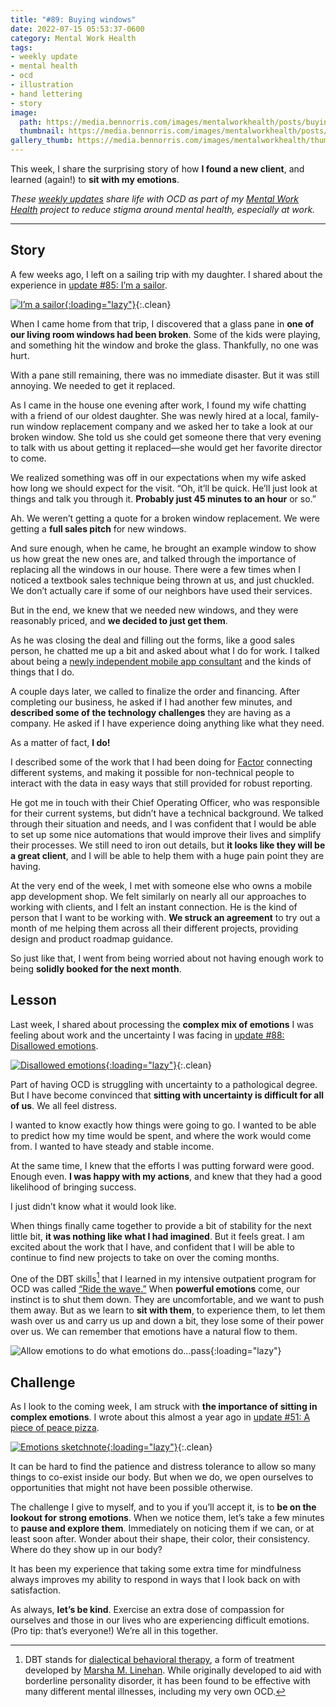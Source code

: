```yaml
---
title: "#89: Buying windows"
date: 2022-07-15 05:53:37-0600
category: Mental Work Health
tags:
- weekly update
- mental health
- ocd
- illustration
- hand lettering
- story
image: 
  path: https://media.bennorris.com/images/mentalworkhealth/posts/buying-windows.jpg
  thumbnail: https://media.bennorris.com/images/mentalworkhealth/posts/thumbnails/buying-windows.jpg
gallery_thumb: https://media.bennorris.com/images/mentalworkhealth/thumbs/buying-windows.jpg
---
```



This week, I share the surprising story of how **I found a new client**, and learned (again!) to **sit with my emotions**.

_These [weekly updates](https://bennorris.com/tags/weekly-update/) share life with OCD as part of my [Mental Work Health](https://bennorris.com/mental-work-health) project to reduce stigma around mental health, especially at work._

***


## Story

A few weeks ago, I left on a sailing trip with my daughter. I shared about the experience in [update #85: I’m a sailor](https://bennorris.com/2022/06/17/im-a-sailor).

[![I’m a sailor](https://media.bennorris.com/images/mentalworkhealth/posts/i’m-a-sailor.jpg){:loading="lazy"}](https://bennorris.com/2022/06/17/im-a-sailor){:.clean}

When I came home from that trip, I discovered that a glass pane in **one of our living room windows had been broken**. Some of the kids were playing, and something hit the window and broke the glass. Thankfully, no one was hurt.

With a pane still remaining, there was no immediate disaster. But it was still annoying. We needed to get it replaced.

As I came in the house one evening after work, I found my wife chatting with a friend of our oldest daughter. She was newly hired at a local, family-run window replacement company and we asked her to take a look at our broken window. She told us she could get someone there that very evening to talk with us about getting it replaced—she would get her favorite director to come.

We realized something was off in our expectations when my wife asked how long we should expect for the visit. “Oh, it’ll be quick. He’ll just look at things and talk you through it. **Probably just 45 minutes to an hour** or so.”

Ah. We weren’t getting a quote for a broken window replacement. We were getting a **full sales pitch** for new windows.

And sure enough, when he came, he brought an example window to show us how great the new ones are, and talked through the importance of replacing all the windows in our house. There were a few times when I noticed a textbook sales technique being thrown at us, and just chuckled. We don’t actually care if some of our neighbors have used their services.

But in the end, we knew that we needed new windows, and they were reasonably priced, and **we decided to just get them**.

As he was closing the deal and filling out the forms, like a good sales person, he chatted me up a bit and asked about what I do for work. I talked about being a [newly independent mobile app consultant](https://bennorris.com/2022/06/23/open-for-business) and the kinds of things that I do.

A couple days later, we called to finalize the order and financing. After completing our business, he asked if I had another few minutes, and **described some of the technology challenges** they are having as a company. He asked if I have experience doing anything like what they need.

As a matter of fact, **I do!**

I described some of the work that I had been doing for [Factor](https://www.joinfactor.com) connecting different systems, and making it possible for non-technical people to interact with the data in easy ways that still provided for robust reporting.

He got me in touch with their Chief Operating Officer, who was responsible for their current systems, but didn’t have a technical background. We talked through their situation and needs, and I was confident that I would be able to set up some nice automations that would improve their lives and simplify their processes. We still need to iron out details, but **it looks like they will be a great client**, and I will be able to help them with a huge pain point they are having.

At the very end of the week, I met with someone else who owns a mobile app development shop. We felt similarly on nearly all our approaches to working with clients, and I felt an instant connection. He is the kind of person that I want to be working with. **We struck an agreement** to try out a month of me helping them across all their different projects, providing design and product roadmap guidance.

So just like that, I went from being worried about not having enough work to being **solidly booked for the next month**.


## Lesson

Last week, I shared about processing the **complex mix of emotions** I was feeling about work and the uncertainty I was facing in [update #88: Disallowed emotions](https://bennorris.com/2022/07/08/disallowed-emotions).

[![Disallowed emotions](https://media.bennorris.com/images/mentalworkhealth/posts/disallowed-emotions.jpg){:loading="lazy"}](https://bennorris.com/2022/07/08/disallowed-emotions){:.clean}

Part of having OCD is struggling with uncertainty to a pathological degree. But I have become convinced that **sitting with uncertainty is difficult for all of us**. We all feel distress.

I wanted to know exactly how things were going to go. I wanted to be able to predict how my time would be spent, and where the work would come from. I wanted to have steady and stable income.

At the same time, I knew that the efforts I was putting forward were good. Enough even. **I was happy with my actions**, and knew that they had a good likelihood of bringing success.

I just didn’t know what it would look like.

When things finally came together to provide a bit of stability for the next little bit, **it was nothing like what I had imagined**. But it feels great. I am excited about the work that I have, and confident that I will be able to continue to find new projects to take on over the coming months.

One of the DBT skills[^1] that I learned in my intensive outpatient program for OCD was called [“Ride the wave.”](https://dbtselfhelp.com/dbt-skills-list/emotion-regulation/ride-the-wave/) When **powerful emotions** come, our instinct is to shut them down. They are uncomfortable, and we want to push them away. But as we learn to **sit with them**, to experience them, to let them wash over us and carry us up and down a bit, they lose some of their power over us. We can remember that emotions have a natural flow to them.

![Allow emotions to do what emotions do…pass](https://media.bennorris.com/images/mentalworkhealth/uploads/2022/what-emotions-do.jpg){:loading="lazy"}


## Challenge

As I look to the coming week, I am struck with **the importance of sitting in complex emotions**. I wrote about this almost a year ago in [update #51: A piece of peace pizza](https://bennorris.com/2021/09/10/a-piece-of-peace-pizza).

[![Emotions sketchnote](https://media.bennorris.com/images/mentalworkhealth/posts/piece-of-peace-pizza.jpg){:loading="lazy"}](https://bennorris.com/2021/09/10/a-piece-of-peace-pizza){:.clean}

It can be hard to find the patience and distress tolerance to allow so many things to co-exist inside our body. But when we do, we open ourselves to opportunities that might not have been possible otherwise.

The challenge I give to myself, and to you if you’ll accept it, is to **be on the lookout for strong emotions**. When we notice them, let’s take a few minutes to **pause and explore them**. Immediately on noticing them if we can, or at least soon after. Wonder about their shape, their color, their consistency. Where do they show up in our body?

It has been my experience that taking some extra time for mindfulness always improves my ability to respond in ways that I look back on with satisfaction.

As always, **let’s be kind**. Exercise an extra dose of compassion for ourselves and those in our lives who are experiencing difficult emotions. (Pro tip: that’s everyone!) We’re all in this together.

[^1]: DBT stands for [dialectical behavioral therapy](https://en.wikipedia.org/wiki/Dialectical_behavior_therapy), a form of treatment developed by [Marsha M. Linehan](https://en.wikipedia.org/wiki/Marsha_M._Linehan). While originally developed to aid with borderline personality disorder, it has been found to be effective with many different mental illnesses, including my very own OCD.

